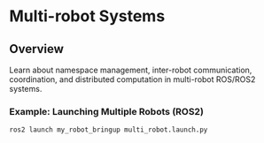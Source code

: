 # Multi-robot Systems

## Overview
Learn about namespace management, inter-robot communication, coordination, and distributed computation in multi-robot ROS/ROS2 systems.

### Example: Launching Multiple Robots (ROS2)
```bash
ros2 launch my_robot_bringup multi_robot.launch.py
```
